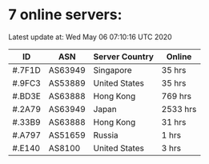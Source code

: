 # 7 online servers:

Latest update at: Wed May 06 07:10:16 UTC 2020

| ID | ASN | Server Country | Online |
| -- | --- | -------------- | ------ |
| #.7F1D | AS63949 | Singapore | 35 hrs |
| #.9FC3 | AS53889 | United States | 35 hrs |
| #.BD3E | AS63888 | Hong Kong | 769 hrs |
| #.2A79 | AS63949 | Japan | 2533 hrs |
| #.33B9 | AS63888 | Hong Kong | 31 hrs |
| #.A797 | AS51659 | Russia | 1 hrs |
| #.E140 | AS8100 | United States | 3 hrs |

